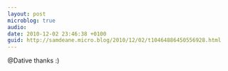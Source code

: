 ```yaml
---
layout: post
microblog: true
audio: 
date: 2010-12-02 23:46:38 +0100
guid: http://samdeane.micro.blog/2010/12/02/t10464886450556928.html
---
```

@Dative thanks :)
